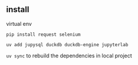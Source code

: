 ## install


virtual env

`pip install request selenium`


`uv add jupysql duckdb duckdb-engine jupyterlab`



`uv sync` to rebuild the dependencies in local project 
